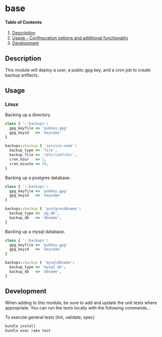 # base

#### Table of Contents

1. [Description](#description)
1. [Usage - Configuration options and additional functionality](#usage)
1. [Development](#development)

## Description

This module will deploy a user, a public gpg key, and a cron job to create backup artifacts.

## Usage

### Linux 
Backing up a directory
```ruby
class { '::backups':
  gpg_keyfile => 'pubkey.gpg'
  gpg_keyid   => 'keyname'
}

backups::backup { 'service-name':
  backup_type => 'file',
  backup_file => '/etc/conf/dir', 
  cron_hour   => 1,
  cron_minute => 30,
}
```

Backing up a postgres database.
```ruby
class { '::backups':
  gpg_keyfile => 'pubkey.gpg'
  gpg_keyid   => 'keyname'
}

backups::backup { 'postgresdbname':
  backup_type => 'pg_db',
  backup_db   => 'dbname',
}
```

Backing up a mysql database.
```ruby
class { '::backups':
  gpg_keyfile => 'pubkey.gpg'
  gpg_keyid   => 'keyname'
}

backups::backup { 'mysqldbname':
  backup_type => 'mysql_db',
  backup_db   => 'dbname',
}
```

## Development

When adding to this module, be sure to add and update the unit tests where appropriate. You can run the tests locally with the following commands...

To execute general tests (lint, validate, spec)
```bash
bundle install
bundle exec rake test
```
